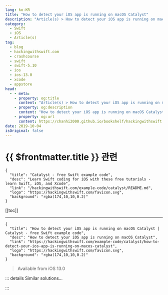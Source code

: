 ```yaml
---
lang: ko-KR
title: "How to detect your iOS app is running on macOS Catalyst"
description: "Article(s) > How to detect your iOS app is running on macOS Catalyst"
category:
  - Swift
  - iOS
  - Article(s)
tag: 
  - blog
  - hackingwithswift.com
  - crashcourse
  - swift
  - swift-5.10
  - ios
  - ios-13.0
  - xcode
  - appstore
head:
  - - meta:
    - property: og:title
      content: "Article(s) > How to detect your iOS app is running on macOS Catalyst"
    - property: og:description
      content: "How to detect your iOS app is running on macOS Catalyst"
    - property: og:url
      content: https://chanhi2000.github.io/bookshelf/hackingwithswift.com/example-code/catalyst/how-to-detect-your-ios-app-is-running-on-macos-catalyst.html
date: 2019-10-04
isOriginal: false
---
```


# {{ $frontmatter.title }} 관련

```component VPCard
{
  "title": "Catalyst - free Swift example code",
  "desc": "Learn Swift coding for iOS with these free tutorials - learn Swift, iOS, and Xcode",
  "link": "/hackingwithswift.com/example-code/catalyst/README.md",
  "logo": "https://hackingwithswift.com/favicon.svg",
  "background": "rgba(174,10,10,0.2)"
}
```

[[toc]]

---

```component VPCard
{
  "title": "How to detect your iOS app is running on macOS Catalyst | Catalyst - free Swift example code",
  "desc": "How to detect your iOS app is running on macOS Catalyst",
  "link": "https://hackingwithswift.com/example-code/catalyst/how-to-detect-your-ios-app-is-running-on-macos-catalyst",
  "logo": "https://hackingwithswift.com/favicon.svg",
  "background": "rgba(174,10,10,0.2)"
}
```

> Available from iOS 13.0

<!-- TODO: 작성 -->

<!-- 
Although Catalyst does a good job of making UIKit work on macOS, you will quickly realize that some things that worked great on iOS just aren’t great fits for macOS.

So, if you want to detect when your iOS app is running on macOS using Catalyst, you can add an `#if targetEnvironment` check to provide alternative functionality, like this:

```swift
#if targetEnvironment(macCatalyst)
    print("UIKit running on macOS")
#else
    print("Your regular code")
#endif
```

If that file also happens to support other platforms such as watchOS and tvOS, you can add further checks as needed like this:

```swift
#if targetEnvironment(macCatalyst)
    print("UIKit running on macOS")
#elseif os(watchOS)
    print("Running on watchOS")
#else
    print("Your regular code")
#endif
```

Detecting Catalyst is particularly useful when removing behavior that, while appropriate on iOS itself, doesn’t look great on macOS. For example, having screens full of information slide onto a `UINavigationController` looks great on iPhone, OK on iPad, but downright ugly on macOS, so you might want to push view controllers without animation when running on Catalyst.

-->

::: details Similar solutions…

<!--
/example-code/system/how-to-run-code-when-your-app-is-terminated">How to run code when your app is terminated 
/example-code/uikit/how-to-localize-your-ios-app">How to localize your iOS app 
/example-code/uikit/how-to-change-your-app-icon-dynamically-with-setalternateiconname">How to change your app icon dynamically with setAlternateIconName() 
/quick-start/swiftui/how-to-get-translucent-lists-on-macos">How to get translucent lists on macOS 
/example-code/arkit/how-to-detect-images-using-arimagetrackingconfiguration">How to detect images using ARImageTrackingConfiguration</a>
-->

:::


